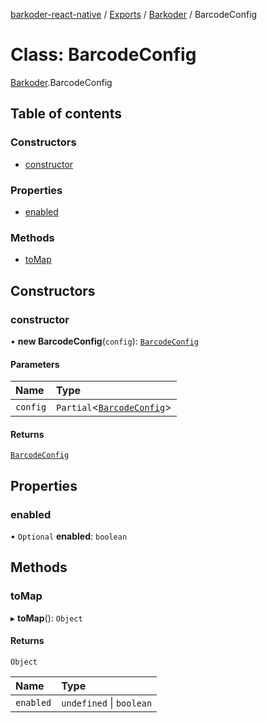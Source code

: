 [barkoder-react-native](../README.md) / [Exports](../modules.md) / [Barkoder](../modules/Barkoder.md) / BarcodeConfig

# Class: BarcodeConfig

[Barkoder](../modules/Barkoder.md).BarcodeConfig

## Table of contents

### Constructors

- [constructor](Barkoder.BarcodeConfig.md#constructor)

### Properties

- [enabled](Barkoder.BarcodeConfig.md#enabled)

### Methods

- [toMap](Barkoder.BarcodeConfig.md#tomap)

## Constructors

### constructor

• **new BarcodeConfig**(`config`): [`BarcodeConfig`](Barkoder.BarcodeConfig.md)

#### Parameters

| Name | Type |
| :------ | :------ |
| `config` | `Partial`\<[`BarcodeConfig`](Barkoder.BarcodeConfig.md)\> |

#### Returns

[`BarcodeConfig`](Barkoder.BarcodeConfig.md)

## Properties

### enabled

• `Optional` **enabled**: `boolean`

## Methods

### toMap

▸ **toMap**(): `Object`

#### Returns

`Object`

| Name | Type |
| :------ | :------ |
| `enabled` | `undefined` \| `boolean` |
